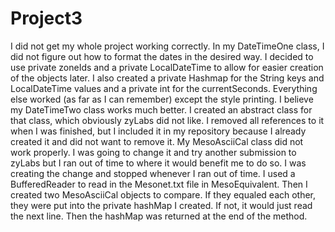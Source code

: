 # Project3
I did not get my whole project working correctly.  In my DateTimeOne class, I did not figure out how to format the dates in the desired way.  I decided to use private zoneIds and a private LocalDateTime to allow for easier creation of the objects later.  I also created a private Hashmap for the String keys and LocalDateTime values and a private int for the currentSeconds.  Everything else worked (as far as I can remember) except the style printing.
I believe my DateTimeTwo class works much better.  I created an abstract class for that class, which obviously zyLabs did not like.  I removed all references to it when I was finished, but I included it in my repository because I already created it and did not want to remove it.
My MesoAsciiCal class did not work properly.  I was going to change it and try another submission to zyLabs but I ran out of time to where it would benefit me to do so.  I was creating the change and stopped whenever I ran out of time.
I used a BufferedReader to read in the Mesonet.txt file in MesoEquivalent.  Then I created two MesoAsciiCal objects to compare.  If they equaled each other, they were put into the private hashMap I created.  If not, it would just read the next line.  Then the hashMap was returned at the end of the method.
